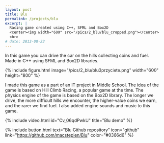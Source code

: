 ```yaml
---
layout: post
title: Blu
permalink: /projects/blu
excerpt: |
  Racing game created using C++, SFML and Box2D
  <center><img width="600" src="/pics/2_blu/blu_cropped.png"></center>
  <br>
# date: 2013-08-23
---
```


In this game you can drive the car on the hills collecting coins and fuel. Made in C++ using SFML and Box2D libraries.

{% include figure.html image="/pics/2_blu/blu3przyciete.png" width="600" height="800" %}

I made this game as a part of an IT project in Middle School. The idea of the game is based on Hill Climb Racing, a popular game at the time. The physics engine of the game is based on the Box2D library. The longer we drive, the more difficult hills we encounter, the higher-value coins we earn, and the rarer we find fuel. I also added engine sounds and music to this game.

{% include video.html id="Cv_06qdPwkU" title="Blu demo" %}

{% include button.html text="Blu Github repository" icon="github" link="https://github.com/macstepien/Blu" color="#0366d6" %}
